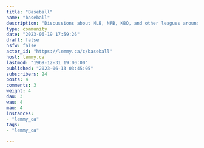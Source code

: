 ```yaml
---
title: "Baseball" 
name: "baseball"
description: "Discussions about MLB, NPB, KBO, and other leagues around the world. "
type: community
date: "2023-06-19 17:59:26"
draft: false
nsfw: false
actor_id: "https://lemmy.ca/c/baseball"
host: lemmy.ca
lastmod: "1969-12-31 19:00:00"
published: "2023-06-13 03:45:05"
subscribers: 24
posts: 4
comments: 3
weight: 4
dau: 3
wau: 4
mau: 4
instances:
- "lemmy_ca"
tags: 
- "lemmy_ca"

---
```

